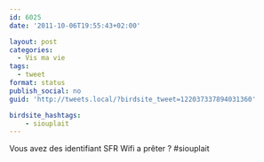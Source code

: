 ```yaml
---
id: 6025
date: '2011-10-06T19:55:43+02:00'

layout: post
categories:
  - Vis ma vie
tags:
  - tweet
format: status
publish_social: no
guid: 'http://tweets.local/?birdsite_tweet=122037337894031360'

birdsite_hashtags:
    - siouplait
---
```


Vous avez des identifiant SFR Wifi a prêter ? #siouplait